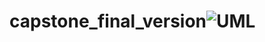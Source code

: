# capstone_final_version![UML](https://user-images.githubusercontent.com/81382003/162641724-5a7e7154-3300-4b1e-98da-2f99d5144ee6.jpeg)
